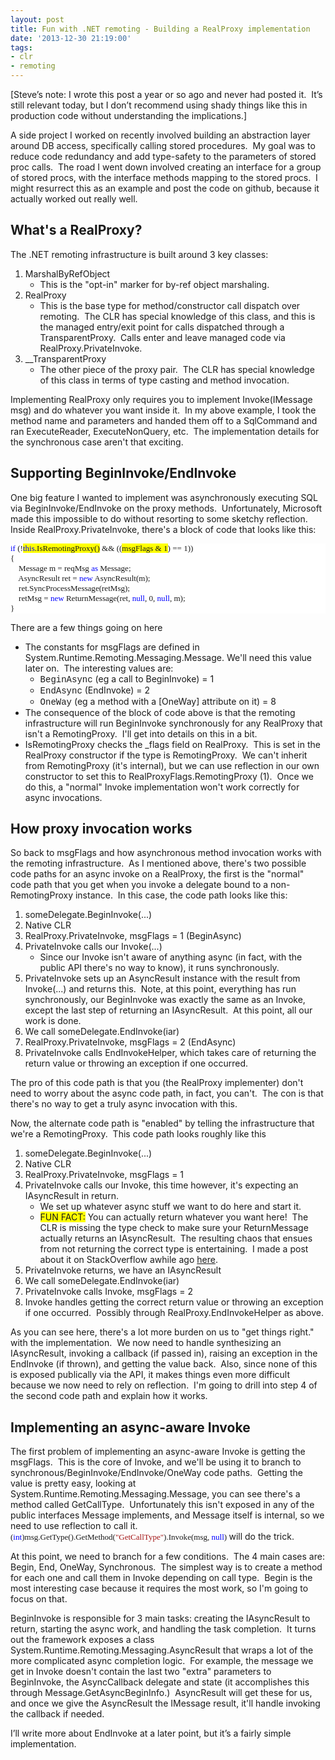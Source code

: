 ```yaml
---
layout: post
title: Fun with .NET remoting - Building a RealProxy implementation
date: '2013-12-30 21:19:00'
tags:
- clr
- remoting
---
```


<p>[Steve’s note: I wrote this post a year or so ago and never had posted it.&nbsp; It’s still relevant today, but I don’t recommend using shady things like this in production code without understanding the implications.]</p>

 <p>A side project I worked on recently involved building an abstraction layer around DB access, specifically calling stored procedures.&nbsp; My goal was to reduce code redundancy and add type-safety to the parameters of stored proc calls.&nbsp; The road I went down involved creating an interface for a group of stored procs, with the interface methods mapping to the stored procs.&nbsp; I might resurrect this as an example and post the code on github, because it actually worked out really well.</p>

 <h2>What's a RealProxy?</h2> <p>The .NET remoting infrastructure is built around 3 key classes:</p>

 <ol> <li>MarshalByRefObject  <ul> <li>This is the "opt-in" marker for by-ref object marshaling. </li></ul> </li><li>RealProxy  <ul> <li>This is the base type for method/constructor call dispatch over remoting.&nbsp; The CLR has special knowledge of this class, and this is the managed entry/exit point for calls dispatched through a TransparentProxy.&nbsp; Calls enter and leave managed code via RealProxy.PrivateInvoke. </li></ul> </li><li>__TransparentProxy  <ul> <li>The other piece of the proxy pair.&nbsp; The CLR has special knowledge of this class in terms of type casting and method invocation. </li></ul></li></ol> <p>Implementing RealProxy only requires you to implement Invoke(IMessage msg) and do whatever you want inside it.&nbsp; In my above example, I took the method name and parameters and handed them off to a SqlCommand and ran ExecuteReader, ExecuteNonQuery, etc.&nbsp; The implementation details for the synchronous case aren't that exciting.</p>

 <h2>Supporting BeginInvoke/EndInvoke</h2> <p>One big feature I wanted to implement was asynchronously executing SQL via BeginInvoke/EndInvoke on the proxy methods.&nbsp; Unfortunately, Microsoft made this impossible to do without resorting to some sketchy reflection.&nbsp; Inside RealProxy.PrivateInvoke, there's a block of code that looks like this:</p>

<pre style="font-family: ; background: white"><font face="Consolas"><span><font color="#0000ff"><font style="font-size: 9.8pt">if</font></font></span><font style="font-size: 9.8pt"> (!<font style="background-color: #ffff00"><span><font color="#0000ff">this</font></span>.IsRemotingProxy()</font> &amp;&amp; ((<font style="background-color: #ffff00">msgFlags &amp; 1</font>) == 1))<br>{<br>&nbsp;&nbsp;&nbsp; Message m = reqMsg <span><font color="#0000ff">as</font></span> Message;<br>&nbsp;&nbsp;&nbsp; AsyncResult ret = <span><font color="#0000ff">new</font></span> AsyncResult(m);<br>&nbsp;&nbsp;&nbsp; ret.SyncProcessMessage(retMsg);<br>&nbsp;&nbsp;&nbsp; retMsg = <span><font color="#0000ff">new</font></span> ReturnMessage(ret, <span><font color="#0000ff">null</font></span>, 0, <span><font color="#0000ff">null</font></span>, m);<br>}</font></font></pre>
<p>There are a few things going on here</p>


<ul>
<li>The constants for msgFlags are defined in System.Runtime.Remoting.Messaging.Message. We'll need this value later on.&nbsp; The interesting values are: 
<ul>
<li><font face="Courier New">BeginAsync</font> (eg a call to BeginInvoke) = 1 
</li><li><font face="Courier New">EndAsync</font> (EndInvoke) = 2 
</li><li><font face="Courier New">OneWay</font> (eg a method with a [OneWay] attribute on it) = 8 </li></ul>
</li><li>The consequence of the block of code above is that the remoting infrastructure will run BeginInvoke synchronously for any RealProxy that isn't a RemotingProxy.&nbsp; I'll get into details on this in a bit. 
</li><li>IsRemotingProxy checks the _flags field on RealProxy.&nbsp; This is set in the RealProxy constructor if the type is RemotingProxy.&nbsp; We can't inherit from RemotingProxy (it's internal), but we can use reflection in our own constructor to set this to RealProxyFlags.RemotingProxy (1).&nbsp; Once we do this, a "normal" Invoke implementation won't work correctly for async invocations. </li></ul>
<h2></h2>
<h2></h2>
<h2></h2>
<h2>How proxy invocation works</h2>
<p>So back to msgFlags and how asynchronous method invocation works with the remoting infrastructure.&nbsp; As I mentioned above, there's two possible code paths for an async invoke on a RealProxy, the first is the "normal" code path that you get when you invoke a delegate bound to a non-RemotingProxy instance.&nbsp; In this case, the code path looks like this:</p>


<ol>
<li>someDelegate.BeginInvoke(...) 
</li><li>Native CLR 
</li><li>RealProxy.PrivateInvoke, msgFlags = 1 (BeginAsync) 
</li><li>PrivateInvoke calls our Invoke(...) 
<ul>
<li>Since our Invoke isn't aware of anything async (in fact, with the public API there's no way to know), it runs synchronously. </li></ul>
</li><li>PrivateInvoke sets up an AsyncResult instance with the result from Invoke(...) and returns this.&nbsp; Note, at this point, everything has run synchronously, our BeginInvoke was exactly the same as an Invoke, except the last step of returning an IAsyncResult.&nbsp; At this point, all our work is done. 
</li><li>We call someDelegate.EndInvoke(iar) 
</li><li>RealProxy.PrivateInvoke, msgFlags = 2 (EndAsync) 
</li><li>PrivateInvoke calls EndInvokeHelper, which takes care of returning the return value or throwing an exception if one occurred. </li></ol>
<p>The pro of this code path is that you (the RealProxy implementer) don't need to worry about the async code path, in fact, you can't.&nbsp; The con is that there's no way to get a truly async invocation with this.</p>


<p>Now, the alternate code path is "enabled" by telling the infrastructure that we're a RemotingProxy.&nbsp; This code path looks roughly like this</p>


<ol>
<li>someDelegate.BeginInvoke(...) 
</li><li>Native CLR 
</li><li>RealProxy.PrivateInvoke, msgFlags = 1 
</li><li>PrivateInvoke calls our Invoke, this time however, it's expecting an IAsyncResult in return. 
<ul>
<li>We set up whatever async stuff we want to do here and start it. 
</li><li><font style="background-color: #ffff00">FUN FACT:</font> You can actually return whatever you want here!&nbsp; The CLR is missing the type check to make sure your ReturnMessage actually returns an IAsyncResult.&nbsp; The resulting chaos that ensues from not returning the correct type is entertaining.&nbsp; I made a post about it on StackOverflow awhile ago <a href="http://stackoverflow.com/questions/194484/whats-the-strangest-corner-case-youve-seen-in-c-or-net/5113304#5113304">here</a>. </li></ul>
</li><li>PrivateInvoke returns, we have an IAsyncResult 
</li><li>We call someDelegate.EndInvoke(iar) 
</li><li>PrivateInvoke calls Invoke, msgFlags = 2 
</li><li>Invoke handles getting the correct return value or throwing an exception if one occurred.&nbsp; Possibly through RealProxy.EndInvokeHelper as above. </li></ol>
<p>As you can see here, there's a lot more burden on us to "get things right." with the implementation.&nbsp; We now need to handle synthesizing an IAsyncResult, invoking a callback (if passed in), raising an exception in the EndInvoke (if thrown), and getting the value back.&nbsp; Also, since none of this is exposed publically via the API, it makes things even more difficult because we now need to rely on reflection.&nbsp; I'm going to drill into step 4 of the second code path and explain how it works.</p>


<h2></h2>
<h2>Implementing an async-aware Invoke</h2>
<p>The first problem of implementing an async-aware Invoke is getting the msgFlags.&nbsp; This is the core of Invoke, and we'll be using it to branch to synchronous/BeginInvoke/EndInvoke/OneWay code paths.&nbsp; Getting the value is pretty easy, looking at System.Runtime.Remoting.Messaging.Message, you can see there's a method called GetCallType.&nbsp; Unfortunately this isn't exposed in any of the public interfaces Message implements, and Message itself is internal, so we need to use reflection to call it. <font face="Consolas"><font style="font-size: 9.8pt">(<span><font color="#0000ff">int</font></span>)msg.GetType().GetMethod(<span><font color="#a31515">"GetCallType"</font></span>).Invoke(msg, <span><font color="#0000ff">null</font></span>) </font></font>will do the trick.</p>


<p>At this point, we need to branch for a few conditions.&nbsp; The 4 main cases are: Begin, End, OneWay, Synchronous.&nbsp; The simplest way is to create a method for each one and call them in Invoke depending on call type.&nbsp; Begin is the most interesting case because it requires the most work, so I'm going to focus on that.</p>


<p>BeginInvoke is responsible for 3 main tasks: creating the IAsyncResult to return, starting the async work, and handling the task completion.&nbsp; It turns out the framework exposes a class System.Runtime.Remoting.Messaging.AsyncResult that wraps a lot of the more complicated async completion logic.&nbsp; For example, the message we get in Invoke doesn't contain the last two "extra" parameters to BeginInvoke, the AsyncCallback delegate and state (it accomplishes this through Message.GetAsyncBeginInfo.)&nbsp; AsyncResult will get these for us, and once we give the AsyncResult the IMessage result, it'll handle invoking the callback if needed.</p>


<p>I’ll write more about EndInvoke at a later point, but it’s a fairly simple implementation.</p>

